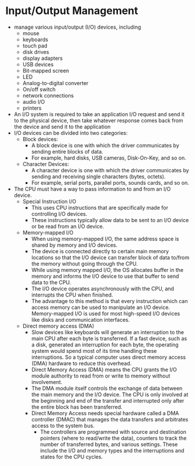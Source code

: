 # Input/Output Management

- manage various input/output (I/O) devices, including
  -  mouse
  - keyboards
  - touch pad
  - disk drives
  - display adapters
  - USB devices
  - Bit-mapped screen
  - LED
  - Analog-to-digital converter
  - On/off switch
  - network connections
  - audio I/O
  - printers
- An I/O system is required to take an application I/O request and send it to the physical device, then take whatever response comes back from the device and send it to the application
- I/O devices can be divided into two categories:
  - Block devices:
    - A block device is one with which the driver communicates by sending entire blocks of data.
    - For example, hard disks, USB cameras, Disk-On-Key, and so on.
  - Character Devices:
    - A character device is one with which the driver communicates by sending and receiving single characters (bytes, octets).
    - For example, serial ports, parallel ports, sounds cards, and so on.
- The CPU must have a way to pass information to and from an I/O device.
  - Special Instruction I/O
    - This uses CPU instructions that are specifically made for controlling I/O devices.
    - These instructions typically allow data to be sent to an I/O device or be read from an I/O device.
  - Memory-mapped I/O
    - When using memory-mapped I/O, the same address space is shared by memory and I/O devices.
    - The device is connected directly to certain main memory locations so that the I/O device can transfer block of data to/from the memory without going through the CPU.
    - While using memory mapped I/O, the OS allocates buffer in the memory and informs the I/O device to use that buffer to send data to the CPU.
    - The I/O device operates asynchronously with the CPU, and interrupts the CPU when finished.
    - The advantage to this method is that every instruction which can access memory can be used to manipulate an I/O device. Memory-mapped I/O is used for most high-speed I/O devices like disks and communication interfaces.
  - Direct memory access (DMA)
    - Slow devices like keyboards will generate an interruption to the main CPU after each byte is transferred. If a fast device, such as a disk, generated an interruption for each byte, the operating system would spend most of its time handling these interruptions. So a typical computer uses direct memory access (DMA) hardware to reduce this overhead.
    - Direct Memory Access (DMA) means the CPU grants the I/O module authority to read from or write to memory without involvement.
    - The DMA module itself controls the exchange of data between the main memory and the I/O device. The CPU is only involved at the beginning and end of the transfer and interrupted only after the entire block has been transferred.
    - Direct Memory Access needs special hardware called a DMA controller (DMAC) that manages the data transfers and arbitrates access to the system bus.
      - The controllers are programmed with source and destination pointers (where to read/write the data), counters to track the number of transferred bytes, and various settings. These include the I/O and memory types and the interruptions and states for the CPU cycles.
